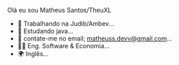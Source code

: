 Olá eu sou Matheus Santos/TheuXL

- 🔭 Trabalhando na Judib/Ambev...
- 🌱 Estudando java...
- 👯 contate-me no email; matheuss.devv@gmail.com...
- 👨‍🎓 Eng. Software & Economia...
- 🌍 Inglês...
